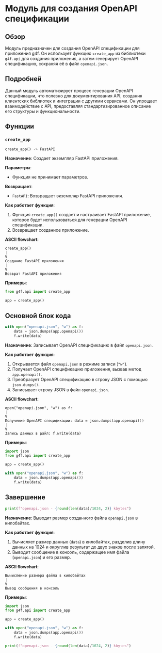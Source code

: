 # Модуль для создания OpenAPI спецификации

## Обзор

Модуль предназначен для создания OpenAPI спецификации для приложения g4f. Он использует функцию `create_app` из библиотеки `g4f.api` для создания приложения, а затем генерирует OpenAPI спецификацию, сохраняя её в файл `openapi.json`.

## Подробней

Данный модуль автоматизирует процесс генерации OpenAPI спецификации, что полезно для документирования API, создания клиентских библиотек и интеграции с другими сервисами. Он упрощает взаимодействие с API, предоставляя стандартизированное описание его структуры и функциональности.

## Функции

### `create_app`

```python
create_app() -> FastAPI
```

**Назначение**: Создает экземпляр FastAPI приложения.

**Параметры**:
- Функция не принимает параметров.

**Возвращает**:
- `FastAPI`: Возвращает экземпляр FastAPI приложения.

**Как работает функция**:

1. Функция `create_app()` создает и настраивает FastAPI приложение, которое будет использоваться для генерации OpenAPI спецификации.
2. Возвращает созданное приложение.

**ASCII flowchart**:

```
create_app()
|
V
Создание FastAPI приложения
|
V
Возврат FastAPI приложения
```

**Примеры**:

```python
from g4f.api import create_app

app = create_app()
```

## Основной блок кода

```python
with open("openapi.json", "w") as f:
    data = json.dumps(app.openapi())
    f.write(data)
```

**Назначение**: Записывает OpenAPI спецификацию в файл `openapi.json`.

**Как работает функция**:

1. Открывается файл `openapi.json` в режиме записи (`"w"`).
2. Получает OpenAPI спецификацию приложения, вызвав метод `app.openapi()`.
3. Преобразует OpenAPI спецификацию в строку JSON с помощью `json.dumps()`.
4. Записывает строку JSON в файл `openapi.json`.

**ASCII flowchart**:

```
open("openapi.json", "w") as f:
|
V
Получение OpenAPI спецификации: data = json.dumps(app.openapi())
|
V
Запись данных в файл: f.write(data)
```

**Примеры**:

```python
import json
from g4f.api import create_app

app = create_app()

with open("openapi.json", "w") as f:
    data = json.dumps(app.openapi())
    f.write(data)
```

## Завершение

```python
print(f"openapi.json - {round(len(data)/1024, 2)} kbytes")
```

**Назначение**: Выводит размер созданного файла `openapi.json` в килобайтах.

**Как работает функция**:

1. Вычисляет размер данных (`data`) в килобайтах, разделив длину данных на 1024 и округлив результат до двух знаков после запятой.
2. Выводит сообщение в консоль, содержащее имя файла (`openapi.json`) и его размер.

**ASCII flowchart**:

```
Вычисление размера файла в килобайтах
|
V
Вывод сообщения в консоль
```

**Примеры**:

```python
import json
from g4f.api import create_app

app = create_app()

with open("openapi.json", "w") as f:
    data = json.dumps(app.openapi())
    f.write(data)

print(f"openapi.json - {round(len(data)/1024, 2)} kbytes")